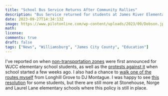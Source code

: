 ```yaml
---
title: "School Bus Service Returns After Community Rallies"
description: "Bus Service returned for students at James River Elementary and some at DJ Montague."
date: 2023-09-27T14:34:13Z
image: https://www.pilotonline.com/wp-content/uploads/2023/09/Dobson.jpg?w=767
math: 
license: 
comments: true
draft: false
tags: ["News", "Williamsburg", "James City County", "Education"]
---
```


I've reported on when [non-transportation zones](https://www.dailypress.com/2023/05/23/williamsburg-james-city-county-schools-consider-limiting-bus-service-for-those-who-live-closer-to-school/) were first announced for WJCC elementary school students, as well as the [protests against it](https://www.dailypress.com/2023/09/02/wjcc-parents-plead-for-bus-service-after-non-transportation-zones-go-into-effect/) when school started a few weeks ago. I also had a chance to [walk one of the routes myself](https://www.facebook.com/reel/1243086876352766) from Longhill Grove to DJ Montague. I was happy to see [this resolution](https://www.pilotonline.com/2023/09/22/school-bus-service-returns-for-some-wjcc-students/) for some students, but there are still more at Stonehouse, Norge and Laurel Lane elementary schools where this policy is still in place.

